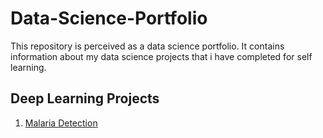 # Data-Science-Portfolio
This repository is perceived as a data science portfolio. It contains information about my data science projects that i have completed for self learning.

## Deep Learning Projects
1. [Malaria Detection]()
